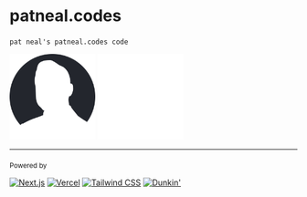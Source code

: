 # patneal.codes

`pat neal's patneal.codes code`

<img src="public/assets//me-silhouette-black.png#gh-light-mode-only" alt="pat neal" width="150px">
<img src="public/assets//me-silhouette.png#gh-dark-mode-only" alt="pat neal" width="150px">

---
<sub>Powered by</sub>

[<img src="https://nextjs.org/favicon.ico" alt="Next.js" width="30px">](https://nextjs.org/)
[<img src="https://assets.vercel.com/image/upload/front/favicon/vercel/favicon.ico" alt="Vercel" width="30px">](https://vercel.com)
[<img src="https://tailwindcss.com/favicons/favicon.ico" alt="Tailwind CSS" width="30px">](https://tailwindcss.com)
[<img src="https://www.dunkindonuts.com/etc/designs/dd/images/favicon/favicon-dnknreward.png" alt="Dunkin'" width="30px">](https://www.dunkindonuts.com/en)
